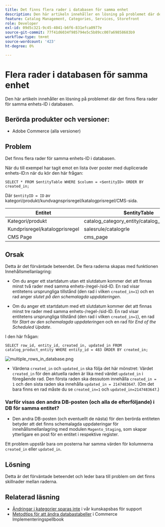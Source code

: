 ```yaml
---
title: Det finns flera rader i databasen för samma enhet
description: Den här artikeln innehåller en lösning på problemet där det finns flera rader för samma enhets-ID i databasen.
feature: Catalog Management, Categories, Services, Storefront
role: Developer
exl-id: 09d5c321-9c45-4041-b6f6-831efca0977e
source-git-commit: 77f41d6034f985794e5c5b89cc007a69858683b9
workflow-type: tm+mt
source-wordcount: '423'
ht-degree: 0%

---
```


# Flera rader i databasen för samma enhet

Den här artikeln innehåller en lösning på problemet där det finns flera rader för samma enhets-ID i databasen.

## Berörda produkter och versioner:

* Adobe Commerce (alla versioner)

## Problem

Det finns flera rader för samma enhets-ID i databasen.

När du till exempel har tagit emot en lista över poster med duplicerade enhets-ID:n när du kör den här frågan:

```
SELECT * FROM $entityTable WHERE $column = <$entityID> ORDER BY created_in;
```

Där `$entityID = ID` av kategori/produkt/kundvagnsprisregel/katalogprisregel/CMS-sida.

| Entitet | $entityTable | $column |
|------------------|-----------------------------------|------------------|
| Kategori/produkt | catalog_category_entity/catalog_product_entity | entity_id |
| Kundprisregel/katalogprisregel | salesrule/catalogrle | rule_id |
| CMS Page | cms_page | page_id |

## Orsak

Detta är det förväntade beteendet. De flera raderna skapas med funktionen Innehållsmellanlagring:

* Om du anger ett startdatum utan ett slutdatum kommer det att finnas minst två rader med samma enhets-/regel-/sid-ID. En rad visar entitetens ursprungliga tillstånd (den rad i vilken `created_in=1`) och en rad anger *slutet på den schemalagda uppdateringen*.

* Om du anger ett startdatum med ett slutdatum kommer det att finnas minst tre rader med samma enhets-/regel-/sid-ID. En rad visar entitetens ursprungliga tillstånd (den rad i vilken `created_in=1`), en rad för *Start av den schemalagda uppdateringen* och en rad för *End of the Scheduled Update*.

I den här frågan:

```
SELECT row_id, entity_id, created_in, updated_in FROM catalog_product_entity WHERE entity_id = 483 ORDER BY created_in;
```

![multiple_rows_in_database.png](assets/multiple_rows_in_database.png)

* Värdena `created_in` och `updated_in` ska följa det här mönstret: Värdet `created_in` för den aktuella raden är lika med värdet `updated_in` i föregående rad. Den första raden ska dessutom innehålla `created_in = 1` och den sista raden ska innehålla `updated_in = 2147483647`. (Om det bara finns en rad måste du se `created_in=1` och `updated_in=2147483647`.)

### Varför visas den andra DB-posten (och alla de efterföljande) i DB för samma entitet?

* Den andra DB-posten (och eventuellt de nästa) för den berörda entiteten betyder att det finns schemalagda uppdateringar för innehållsmellanlagring med modulen `Magento_Staging`, som skapar ytterligare en post för en entitet i respektive register.

Ett problem uppstår bara om posterna har samma värden för kolumnerna `created_in` eller `updated_in`.

## Lösning

Detta är det förväntade beteendet och leder bara till problem om det finns skillnader mellan raderna.

## Relaterad läsning

* [Ändringar i kategorier sparas inte](https://experienceleague.adobe.com/docs/commerce-knowledge-base/kb/troubleshooting/miscellaneous/changes-to-categories-are-not-being-saved.html) i vår kunskapsbas för support
* [Metodtips för att ändra databastabeller](https://experienceleague.adobe.com/en/docs/commerce-operations/implementation-playbook/best-practices/development/modifying-core-and-third-party-tables#why-adobe-recommends-avoiding-modifications) i Commerce Implementeringspellbook
